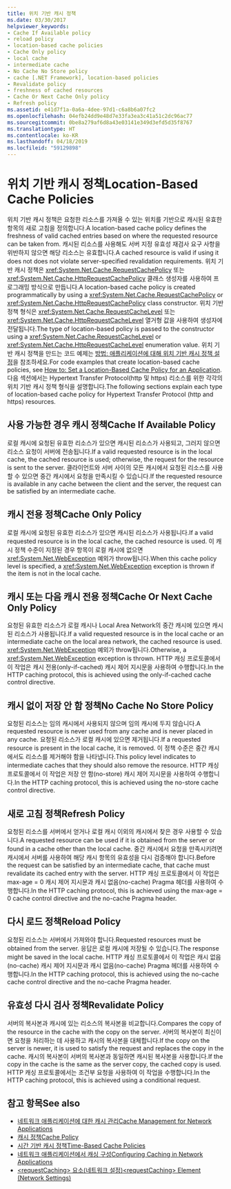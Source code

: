 ```yaml
---
title: 위치 기반 캐시 정책
ms.date: 03/30/2017
helpviewer_keywords:
- Cache If Available policy
- reload policy
- location-based cache policies
- Cache Only policy
- local cache
- intermediate cache
- No Cache No Store policy
- cache [.NET Framework], location-based policies
- Revalidate policy
- freshness of cached resources
- Cache Or Next Cache Only policy
- Refresh policy
ms.assetid: e41d7f1a-0a6a-4dee-97d1-c6a8b6a07fc2
ms.openlocfilehash: 04efb24dd9e48d7e33fa3ea3c41a51c2dc96ac77
ms.sourcegitcommit: 0be8a279af6d8a43e03141e349d3efd5d35f8767
ms.translationtype: HT
ms.contentlocale: ko-KR
ms.lasthandoff: 04/18/2019
ms.locfileid: "59129898"
---
```

# <a name="location-based-cache-policies"></a><span data-ttu-id="df7eb-102">위치 기반 캐시 정책</span><span class="sxs-lookup"><span data-stu-id="df7eb-102">Location-Based Cache Policies</span></span>
<span data-ttu-id="df7eb-103">위치 기반 캐시 정책은 요청한 리소스를 가져올 수 있는 위치를 기반으로 캐시된 유효한 항목의 새로 고침을 정의합니다.</span><span class="sxs-lookup"><span data-stu-id="df7eb-103">A location-based cache policy defines the freshness of valid cached entries based on where the requested resource can be taken from.</span></span> <span data-ttu-id="df7eb-104">캐시된 리소스를 사용해도 서버 지정 유효성 재검사 요구 사항을 위반하지 않으면 해당 리소스는 유효합니다.</span><span class="sxs-lookup"><span data-stu-id="df7eb-104">A cached resource is valid if using it does not does not violate server-specified revalidation requirements.</span></span> <span data-ttu-id="df7eb-105">위치 기반 캐시 정책은 <xref:System.Net.Cache.RequestCachePolicy> 또는 <xref:System.Net.Cache.HttpRequestCachePolicy> 클래스 생성자를 사용하여 프로그래밍 방식으로 만듭니다.</span><span class="sxs-lookup"><span data-stu-id="df7eb-105">A location-based cache policy is created programmatically by using a <xref:System.Net.Cache.RequestCachePolicy> or <xref:System.Net.Cache.HttpRequestCachePolicy> class constructor.</span></span> <span data-ttu-id="df7eb-106">위치 기반 정책 형식은 <xref:System.Net.Cache.RequestCacheLevel> 또는 <xref:System.Net.Cache.HttpRequestCacheLevel> 열거형 값을 사용하여 생성자에 전달됩니다.</span><span class="sxs-lookup"><span data-stu-id="df7eb-106">The type of location-based policy is passed to the constructor using a <xref:System.Net.Cache.RequestCacheLevel> or <xref:System.Net.Cache.HttpRequestCacheLevel> enumeration value.</span></span> <span data-ttu-id="df7eb-107">위치 기반 캐시 정책을 만드는 코드 예제는 [방법: 애플리케이션에 대해 위치 기반 캐시 정책 설정](../../../docs/framework/network-programming/how-to-set-a-location-based-cache-policy-for-an-application.md)을 참조하세요.</span><span class="sxs-lookup"><span data-stu-id="df7eb-107">For code examples that create location-based cache policies, see [How to: Set a Location-Based Cache Policy for an Application](../../../docs/framework/network-programming/how-to-set-a-location-based-cache-policy-for-an-application.md).</span></span> <span data-ttu-id="df7eb-108">다음 섹션에서는 Hypertext Transfer Protocol(http 및 https) 리소스를 위한 각각의 위치 기반 캐시 정책 형식을 설명합니다.</span><span class="sxs-lookup"><span data-stu-id="df7eb-108">The following sections explain each type of location-based cache policy for Hypertext Transfer Protocol (http and https) resources.</span></span>  
  
## <a name="cache-if-available-policy"></a><span data-ttu-id="df7eb-109">사용 가능한 경우 캐시 정책</span><span class="sxs-lookup"><span data-stu-id="df7eb-109">Cache If Available Policy</span></span>  
 <span data-ttu-id="df7eb-110">로컬 캐시에 요청된 유효한 리소스가 있으면 캐시된 리소스가 사용되고, 그러지 않으면 리소스 요청이 서버에 전송됩니다.</span><span class="sxs-lookup"><span data-stu-id="df7eb-110">If a valid requested resource is in the local cache, the cached resource is used; otherwise, the request for the resource is sent to the server.</span></span> <span data-ttu-id="df7eb-111">클라이언트와 서버 사이의 모든 캐시에서 요청된 리소스를 사용할 수 있으면 중간 캐시에서 요청을 만족시킬 수 있습니다.</span><span class="sxs-lookup"><span data-stu-id="df7eb-111">If the requested resource is available in any cache between the client and the server, the request can be satisfied by an intermediate cache.</span></span>  
  
## <a name="cache-only-policy"></a><span data-ttu-id="df7eb-112">캐시 전용 정책</span><span class="sxs-lookup"><span data-stu-id="df7eb-112">Cache Only Policy</span></span>  
 <span data-ttu-id="df7eb-113">로컬 캐시에 요청된 유효한 리소스가 있으면 캐시된 리소스가 사용됩니다.</span><span class="sxs-lookup"><span data-stu-id="df7eb-113">If a valid requested resource is in the local cache, the cached resource is used.</span></span> <span data-ttu-id="df7eb-114">이 캐시 정책 수준이 지정된 경우 항목이 로컬 캐시에 없으면 <xref:System.Net.WebException> 예외가 throw됩니다.</span><span class="sxs-lookup"><span data-stu-id="df7eb-114">When this cache policy level is specified, a <xref:System.Net.WebException> exception is thrown if the item is not in the local cache.</span></span>  
  
## <a name="cache-or-next-cache-only-policy"></a><span data-ttu-id="df7eb-115">캐시 또는 다음 캐시 전용 정책</span><span class="sxs-lookup"><span data-stu-id="df7eb-115">Cache Or Next Cache Only Policy</span></span>  
 <span data-ttu-id="df7eb-116">요청된 유효한 리소스가 로컬 캐시나 Local Area Network의 중간 캐시에 있으면 캐시된 리소스가 사용됩니다.</span><span class="sxs-lookup"><span data-stu-id="df7eb-116">If a valid requested resource is in the local cache or an intermediate cache on the local area network, the cached resource is used.</span></span> <span data-ttu-id="df7eb-117"><xref:System.Net.WebException> 예외가 throw됩니다.</span><span class="sxs-lookup"><span data-stu-id="df7eb-117">Otherwise, a <xref:System.Net.WebException> exception is thrown.</span></span> <span data-ttu-id="df7eb-118">HTTP 캐싱 프로토콜에서 이 작업은 캐시 전용(only-if-cached) 캐시 제어 지시문을 사용하여 수행합니다.</span><span class="sxs-lookup"><span data-stu-id="df7eb-118">In the HTTP caching protocol, this is achieved using the only-if-cached cache control directive.</span></span>  
  
## <a name="no-cache-no-store-policy"></a><span data-ttu-id="df7eb-119">캐시 없이 저장 안 함 정책</span><span class="sxs-lookup"><span data-stu-id="df7eb-119">No Cache No Store Policy</span></span>  
 <span data-ttu-id="df7eb-120">요청된 리소스는 임의 캐시에서 사용되지 않으며 임의 캐시에 두지 않습니다.</span><span class="sxs-lookup"><span data-stu-id="df7eb-120">A requested resource is never used from any cache and is never placed in any cache.</span></span> <span data-ttu-id="df7eb-121">요청된 리소스가 로컬 캐시에 있으면 제거됩니다.</span><span class="sxs-lookup"><span data-stu-id="df7eb-121">If a requested resource is present in the local cache, it is removed.</span></span> <span data-ttu-id="df7eb-122">이 정책 수준은 중간 캐시에서도 리소스를 제거해야 함을 나타냅니다.</span><span class="sxs-lookup"><span data-stu-id="df7eb-122">This policy level indicates to intermediate caches that they should also remove the resource.</span></span> <span data-ttu-id="df7eb-123">HTTP 캐싱 프로토콜에서 이 작업은 저장 안 함(no-store) 캐시 제어 지시문을 사용하여 수행합니다.</span><span class="sxs-lookup"><span data-stu-id="df7eb-123">In the HTTP caching protocol, this is achieved using the no-store cache control directive.</span></span>  
  
## <a name="refresh-policy"></a><span data-ttu-id="df7eb-124">새로 고침 정책</span><span class="sxs-lookup"><span data-stu-id="df7eb-124">Refresh Policy</span></span>  
 <span data-ttu-id="df7eb-125">요청된 리소스를 서버에서 얻거나 로컬 캐시 이외의 캐시에서 찾은 경우 사용할 수 있습니다.</span><span class="sxs-lookup"><span data-stu-id="df7eb-125">A requested resource can be used if it is obtained from the server or found in a cache other than the local cache.</span></span> <span data-ttu-id="df7eb-126">중간 캐시에서 요청을 만족시키려면 캐시에서 서버를 사용하여 해당 캐시 항목의 유효성을 다시 검증해야 합니다.</span><span class="sxs-lookup"><span data-stu-id="df7eb-126">Before the request can be satisfied by an intermediate cache, that cache must revalidate its cached entry with the server.</span></span> <span data-ttu-id="df7eb-127">HTTP 캐싱 프로토콜에서 이 작업은 max-age = 0 캐시 제어 지시문과 캐시 없음(no-cache) Pragma 헤더를 사용하여 수행합니다.</span><span class="sxs-lookup"><span data-stu-id="df7eb-127">In the HTTP caching protocol, this is achieved using the max-age = 0 cache control directive and the no-cache Pragma header.</span></span>  
  
## <a name="reload-policy"></a><span data-ttu-id="df7eb-128">다시 로드 정책</span><span class="sxs-lookup"><span data-stu-id="df7eb-128">Reload Policy</span></span>  
 <span data-ttu-id="df7eb-129">요청된 리소스는 서버에서 가져와야 합니다.</span><span class="sxs-lookup"><span data-stu-id="df7eb-129">Requested resources must be obtained from the server.</span></span> <span data-ttu-id="df7eb-130">응답은 로컬 캐시에 저장될 수 있습니다.</span><span class="sxs-lookup"><span data-stu-id="df7eb-130">The response might be saved in the local cache.</span></span> <span data-ttu-id="df7eb-131">HTTP 캐싱 프로토콜에서 이 작업은 캐시 없음(no-cache) 캐시 제어 지시문과 캐시 없음(no-cache) Pragma 헤더를 사용하여 수행합니다.</span><span class="sxs-lookup"><span data-stu-id="df7eb-131">In the HTTP caching protocol, this is achieved using the no-cache cache control directive and the no-cache Pragma header.</span></span>  
  
## <a name="revalidate-policy"></a><span data-ttu-id="df7eb-132">유효성 다시 검사 정책</span><span class="sxs-lookup"><span data-stu-id="df7eb-132">Revalidate Policy</span></span>  
 <span data-ttu-id="df7eb-133">서버의 복사본과 캐시에 있는 리소스의 복사본을 비교합니다.</span><span class="sxs-lookup"><span data-stu-id="df7eb-133">Compares the copy of the resource in the cache with the copy on the server.</span></span> <span data-ttu-id="df7eb-134">서버의 복사본이 최신이면 요청을 처리하는 데 사용하고 캐시의 복사본을 대체합니다.</span><span class="sxs-lookup"><span data-stu-id="df7eb-134">If the copy on the server is newer, it is used to satisfy the request and replaces the copy in the cache.</span></span> <span data-ttu-id="df7eb-135">캐시의 복사본이 서버의 복사본과 동일하면 캐시된 복사본을 사용합니다.</span><span class="sxs-lookup"><span data-stu-id="df7eb-135">If the copy in the cache is the same as the server copy, the cached copy is used.</span></span> <span data-ttu-id="df7eb-136">HTTP 캐싱 프로토콜에서는 조건부 요청을 사용하여 이 작업을 수행합니다.</span><span class="sxs-lookup"><span data-stu-id="df7eb-136">In the HTTP caching protocol, this is achieved using a conditional request.</span></span>  
  
## <a name="see-also"></a><span data-ttu-id="df7eb-137">참고 항목</span><span class="sxs-lookup"><span data-stu-id="df7eb-137">See also</span></span>

- [<span data-ttu-id="df7eb-138">네트워크 애플리케이션에 대한 캐시 관리</span><span class="sxs-lookup"><span data-stu-id="df7eb-138">Cache Management for Network Applications</span></span>](../../../docs/framework/network-programming/cache-management-for-network-applications.md)
- [<span data-ttu-id="df7eb-139">캐시 정책</span><span class="sxs-lookup"><span data-stu-id="df7eb-139">Cache Policy</span></span>](../../../docs/framework/network-programming/cache-policy.md)
- [<span data-ttu-id="df7eb-140">시간 기반 캐시 정책</span><span class="sxs-lookup"><span data-stu-id="df7eb-140">Time-Based Cache Policies</span></span>](../../../docs/framework/network-programming/time-based-cache-policies.md)
- [<span data-ttu-id="df7eb-141">네트워크 애플리케이션에서 캐싱 구성</span><span class="sxs-lookup"><span data-stu-id="df7eb-141">Configuring Caching in Network Applications</span></span>](../../../docs/framework/network-programming/configuring-caching-in-network-applications.md)
- [<span data-ttu-id="df7eb-142">\<requestCaching> 요소(네트워크 설정)</span><span class="sxs-lookup"><span data-stu-id="df7eb-142">\<requestCaching> Element (Network Settings)</span></span>](../../../docs/framework/configure-apps/file-schema/network/requestcaching-element-network-settings.md)
